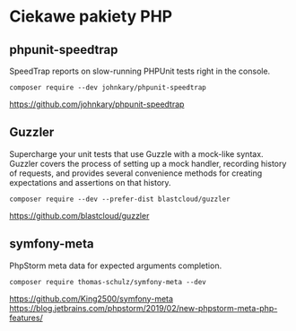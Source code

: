 # Ciekawe pakiety PHP

## phpunit-speedtrap

SpeedTrap reports on slow-running PHPUnit tests right in the console.

`composer require --dev johnkary/phpunit-speedtrap`

https://github.com/johnkary/phpunit-speedtrap


## Guzzler

Supercharge your unit tests that use Guzzle with a mock-like syntax. Guzzler covers the process of setting up a mock handler, recording history of requests, and provides several convenience methods for creating expectations and assertions on that history.

`composer require --dev --prefer-dist blastcloud/guzzler`

https://github.com/blastcloud/guzzler


## symfony-meta

PhpStorm meta data for expected arguments completion.

`composer require thomas-schulz/symfony-meta --dev`

https://github.com/King2500/symfony-meta
https://blog.jetbrains.com/phpstorm/2019/02/new-phpstorm-meta-php-features/
